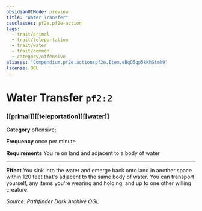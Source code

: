 ```yaml
---
obsidianUIMode: preview
title: "Water Transfer"
cssclasses: pf2e,pf2e-action
tags:
  - trait/primal
  - trait/teleportation
  - trait/water
  - trait/common
  - category/offensive
aliases: "Compendium.pf2e.actionspf2e.Item.eBgO5gp5kKhGtmk9"
license: OGL
---
```

# Water Transfer `pf2:2`

### [[primal]][[teleportation]][[water]]

**Category** offensive; 




**Frequency** once per minute

**Requirements** You're on land and adjacent to a body of water

* * *

**Effect** You sink into the water and emerge back onto land in another space within 120 feet that's adjacent to the same body of water. You can transport yourself, any items you're wearing and holding, and up to one other willing creature.

*Source: Pathfinder Dark Archive*
*OGL*